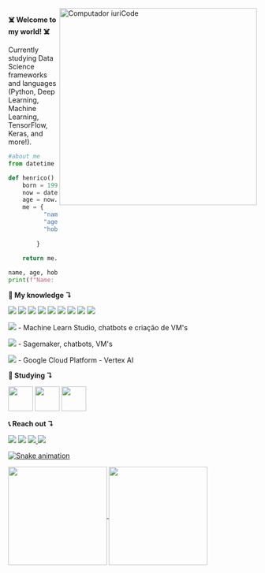<img src="https://www.edureka.co/blog/wp-content/uploads/2018/09/shutterstock_725383498.png" min-width="400px" max-width="400px" width="400px" align="right" alt="Computador iuriCode">

<p align="left"> 
  <strong><bold>☠️ Welcome to my world! ☠️<bold></strong>    
  
  Currently studying Data Science frameworks and languages (Python, Deep Learning, Machine Learning, TensorFlow, Keras, and more!).
  
</p>
 
```python
#about me
from datetime import datetime

def henrico() -> list:
    born = 1996
    now = datetime.now()
    age = now.year - born
    me = {
          "name": "Henrico Nardelli Bela",
          "age": age,
          "hobbies": ["Programming", "Cinema", 
                      "TV Shows", "Games"]
        }

    return me.values()
    
name, age, hobbies = henrico()
print(f"Name: {name}\nAge: {age}\nHobbies: {hobbies}")
```
  
    
<p align="left">
  <strong><bold>🚀 My knowledge ↴<bold></strong>
  

  
<img src="https://img.shields.io/badge/-Python-black?logo=Python"> <img src="https://img.shields.io/badge/-TensorFlow-black?logo=TensorFlow"> <img src="https://img.shields.io/badge/-scikit learn-black?logo=scikit learn"> <img src="https://img.shields.io/badge/-pandas-black?logo=pandas"> <img src="https://img.shields.io/badge/-PyCharm-black?logo=PyCharm">
<img src="https://img.shields.io/badge/-R-black?logo=R"> <img src="https://img.shields.io/badge/-Git-black?logo=Git"> <img src="https://img.shields.io/badge/-Google Colab-black?logo=Google Colab"> <img src="https://img.shields.io/badge/-Jupyter-black?logo=Jupyter">
  
  <img src="https://img.shields.io/badge/-Microsoft Azure-black?logo=Microsoft Azure"> - Machine Learn Studio, chatbots e criação de VM's
  
  <img src="https://img.shields.io/badge/-Amazon AWS-black?logo=Amazon AWS"> - Sagemaker, chatbots, VM's
    
  <img src="https://img.shields.io/badge/-Google Cloud-black?logo=Google Cloud"> - Google Cloud Platform - Vertex AI
  
</p>
   
    

  <strong><bold>📙 Studying ↴<bold></strong>
               
  
  <img src="https://cdn.jsdelivr.net/gh/devicons/devicon/icons/python/python-original.svg" width="50" height="50"/> <img src="https://cdn.jsdelivr.net/gh/devicons/devicon/icons/tensorflow/tensorflow-original.svg" width="50" height="50"/> <img src="https://cdn.jsdelivr.net/gh/devicons/devicon/icons/googlecloud/googlecloud-original.svg" width="50" height="50"/>
          
          

                                                                                                                           
                                                                                                                           

<p align="left">
   <strong><bold>📞 Reach out ↴<bold></strong>
</p>

<p align="left">
  <a href="https://mail.google.com/mail/u/henrico.developer@gmail.com" alt="Gmail">
  <img src="https://img.shields.io/badge/-Gmail-black?logo=Gmail" /></a>

  <a href="https://www.linkedin.com/in/henricobela/" alt="Linkedin">
  <img src="https://img.shields.io/badge/-LinkedIn-black?logo=LinkedIn" /></a> 

  <a href="https://api.whatsapp.com/send?phone=5511990044861" alt="WhatsApp">
  <img src="https://img.shields.io/badge/-WhatsApp-black?logo=WhatsApp">

   <a href="https://www.instagram.com/henricobela/">
  <img src="https://img.shields.io/badge/-Instagram-black?logo=Instagram">


![Snake animation](https://github.com/henricobela/henricobela/blob/output/github-contribution-grid-snake.svg)



<a href="https://github.com/anuraghazra/github-readme-stats">
  <img height=200 align="center" src="https://github-readme-stats.vercel.app/api?username=henricobela&theme=dark&show_icons=true" />
</a>
<a href="https://github.com/anuraghazra/convoychat">
  <img height=200 align="center" src="https://github-readme-stats.vercel.app/api/top-langs?username=henricobela&theme=dark&show_icons=true&layout=compact&langs_count=8&card_width=320" />
</a>
